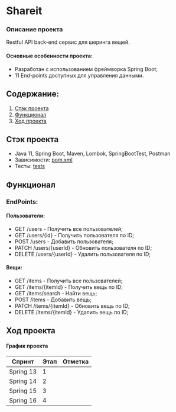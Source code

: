 # Shareit

### Описание проекта

Restful API back-end сервис для шеринга вещей.

#### Основные особенности проекта:

- Разработан с использованием фреймворка Spring Boot;
- 11 End-points доступных для управления данными.

## Содержание:

1. [Стэк проекта](#стэк-проекта)
2. [Функционал](#функционал)
3. [Ход проекта](#ход-проекта)

## Стэк проекта

- Java 11, Spring Boot, Maven, Lombok, SpringBootTest, Postman
- Зависимости: [pom.xml](pom.xml)
- Тесты: [tests](.postman)

## Функционал

### EndPoints:

#### Пользователи:

+ GET /users - Получить все пользователей;
+ GET /users/{id} - Получить пользователя по ID;
+ POST /users - Добавить пользователя;
+ PATCH /users/{userId} - Обновить пользователя по ID;
+ DELETE /users/{userId} - Удалить пользователя по ID;

#### Вещи:

+ GET /items - Получить все пользователей;
+ GET /items/{itemId} - Получить вещь по ID;
+ GET /items/search - Найти вещь;
+ POST /items - Добавить вещь;
+ PATCH /items/{itemId} - Обновить вещь по ID;
+ DELETE /items/{itemId} - Удалить вещь по ID;

## Ход проекта

#### График проекта

| Спринт    | Этап | Отметка |
|-----------|------|---------|
| Spring 13 | 1    |         |
| Spring 14 | 2    |         |
| Spring 15 | 3    |         |
| Spring 16 | 4    |         |
